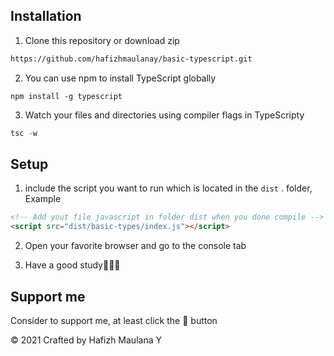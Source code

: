 ## Installation

1. Clone this repository or download zip

```bash
https://github.com/hafizhmaulanay/basic-typescript.git
```

2. You can use npm to install TypeScript globally

```npm
npm install -g typescript
```

3. Watch your files and directories using compiler flags in TypeScripty

```typescript
tsc -w
```

## Setup

1. include the script you want to run which is located in the `dist` . folder, Example

```html
<!-- Add yout file javascript in folder dist when you done compile -->
<script src="dist/basic-types/index.js"></script>
```

2. Open your favorite browser and go to the console tab

3. Have a good study💪✊🚀


## Support me

Consider to support me, at least click the 🌟 button


© 2021 Crafted by Hafizh Maulana Y
